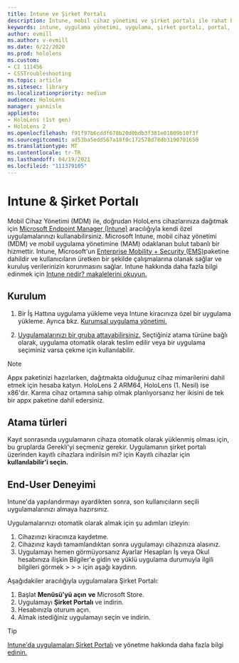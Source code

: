 ```yaml
---
title: Intune ve Şirket Portalı
description: Intune, mobil cihaz yönetimi ve şirket portalı ile rahat bir kullanıcı deneyimi ayarlamayı, atamayı ve oluşturmayı öğrenin.
keywords: intune, uygulama yönetimi, uygulama, şirket portalı, portal, hololens
author: evmill
ms.author: v-evmill
ms.date: 6/22/2020
ms.prod: hololens
ms.custom:
- CI 111456
- CSSTroubleshooting
ms.topic: article
ms.sitesec: library
ms.localizationpriority: medium
audience: HoloLens
manager: yannisle
appliesto:
- HoloLens (1st gen)
- HoloLens 2
ms.openlocfilehash: f91f97b6cddf678b20d0bdb3f381e01809b10f3f
ms.sourcegitcommit: ad53ba5edd567a18f0c172578d78db3190701650
ms.translationtype: MT
ms.contentlocale: tr-TR
ms.lasthandoff: 04/19/2021
ms.locfileid: "111379105"
---
```

# <a name="intune--company-portal"></a>Intune & Şirket Portalı

Mobil Cihaz Yönetimi (MDM) ile, doğrudan HoloLens cihazlarınıza dağıtmak için [Microsoft Endpoint Manager (Intune)](https://docs.microsoft.com/intune/windows-holographic-for-business) aracılığıyla kendi özel uygulamalarınızı kullanabilirsiniz. Microsoft Intune, mobil cihaz yönetimi (MDM) ve mobil uygulama yönetimine (MAM) odaklanan bulut tabanlı bir hizmettir. Intune, Microsoft'un [Enterprise Mobility + Security (EMS)](https://www.microsoft.com/microsoft-365/enterprise-mobility-security)paketine dahildir ve kullanıcıların üretken bir şekilde çalışmalarına olanak sağlar ve kuruluş verilerinizin korunmasını sağlar. Intune hakkında daha fazla bilgi edinmek için [Intune nedir? makalelerini okuyun.](https://docs.microsoft.com/mem/intune/fundamentals/what-is-intune)

## <a name="setup"></a>Kurulum

1. Bir İş Hattına uygulama yükleme veya Intune kiracınıza özel bir uygulama yükleme. Ayrıca bkz. [Kurumsal uygulama yönetimi.](https://docs.microsoft.com/windows/client-management/mdm/enterprise-app-management)

2. [Uygulamalarınızı bir gruba attayabilirsiniz.](https://docs.microsoft.com/mem/intune/apps/apps-deploy) Seçtiğiniz atama türüne bağlı olarak, uygulama otomatik olarak teslim edilir veya bir uygulama seçiminiz varsa çekme için kullanılabilir.

> [!NOTE]
> Appx paketinizi hazırlarken, dağıtmakta olduğunuz cihaz mimarilerini dahil etmek için hesaba katyın. HoloLens 2 ARM64, HoloLens (1. Nesil) ise x86'dır. Karma cihaz ortamına sahip olmak planlıyorsanız her ikisini de tek bir appx paketine dahil edersiniz.

## <a name="assignment-types"></a>Atama türleri

Kayıt sonrasında uygulamanın cihaza otomatik olarak yüklenmiş olması  için, bu gruplarda Gerekli'yi seçmeniz gerekir.
Uygulamanın şirket portalı üzerinden kayıtlı cihazlara indirilsin mi? için Kayıtlı cihazlar için **kullanılabilir'i seçin.**

## <a name="end-user-experience"></a>End-User Deneyimi

Intune'da yapılandırmayı ayardikten sonra, son kullanıcıların seçili uygulamalarınızı almaya hazırsınız.

Uygulamalarınızı otomatik olarak almak için şu adımları izleyin:

1. Cihazınızı kiracınıza kaydetme.
2. Cihazınız kaydı tamamlandıktan sonra uygulamayı cihazınıza alasınız.
3. Uygulamayı hemen görmüyorsanız Ayarlar Hesapları İş veya Okul hesabınıza ilişkin Bilgiler'e gidin ve yüklü uygulama durumuyla ilgili bilgileri görmek  >    >    >   için aşağı kaydırın.

Aşağıdakiler aracılığıyla uygulamalara Şirket Portalı:

1. Başlat **Menüsü'yü açın** **ve** Microsoft Store.
2. Uygulamayı **Şirket Portalı** ve indirin.
3. Hesabınızla oturum açın.
4. Almak istediğiniz uygulamayı seçin ve indirin.

> [!Tip]
> [Intune'da uygulamaları Şirket Portalı](https://docs.microsoft.com/mem/intune/apps/company-portal-app) ve yönetme hakkında daha fazla bilgi [edinin.](https://docs.microsoft.com/mem/intune/fundamentals/windows-holographic-for-business#deploy-and-manage-apps)
